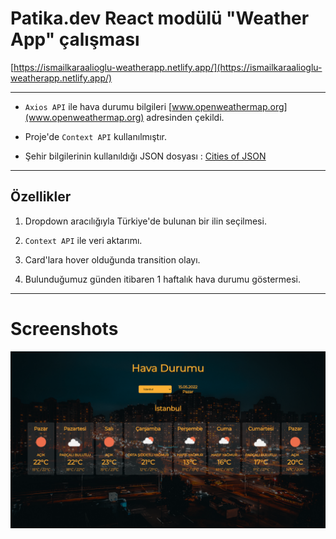 # Patika.dev React modülü "Weather App" çalışması

[https://ismailkaraalioglu-weatherapp.netlify.app/](https://ismailkaraalioglu-weatherapp.netlify.app/)

---

* `Axios API` ile hava durumu bilgileri [www.openweathermap.org](www.openweathermap.org) adresinden çekildi. 

* Proje'de `Context API` kullanılmıştır.

* Şehir bilgilerinin kullanıldığı JSON dosyası : [Cities of JSON](https://gist.github.com/ozdemirburak)

---

## Özellikler

1. Dropdown aracılığıyla Türkiye'de bulunan bir ilin seçilmesi.

2. `Context API` ile veri aktarımı.

3. Card'lara hover olduğunda transition olayı.

4. Bulunduğumuz günden itibaren 1 haftalık hava durumu göstermesi.

---

# Screenshots

![Screenshot](./src/img/screenshot.png)
